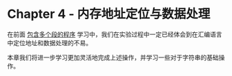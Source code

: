 # Chapter 4 - 内存地址定位与数据处理

在前面 [包含多个段的程序](../asmcommands/multisegment.md) 学习中，我们在实验过程中一定已经体会到在汇编语言中定位地址和数据处理的不易。

本章我们将进一步学习更加灵活地完成上述操作，并学习一些对于字符串的基础操作。
